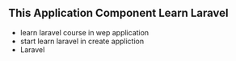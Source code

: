## This Application Component Learn Laravel 

- learn laravel course in wep application 
- start learn laravel in create appliction
- Laravel